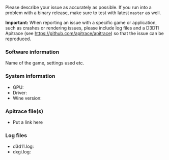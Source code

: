 Please describe your issue as accurately as possible. If you run into a problem with a binary release, make sure to test with latest `master` as well.

**Important:** When reporting an issue with a specific game or application, such as crashes or rendering issues, please include log files and a D3D11 Apitrace (see https://github.com/apitrace/apitrace) so that the issue can be reproduced.

### Software information
Name of the game, settings used etc.

### System information
- GPU:
- Driver:
- Wine version: 

### Apitrace file(s)
- Put a link here

### Log files
- d3d11.log:
- dxgi.log: 
